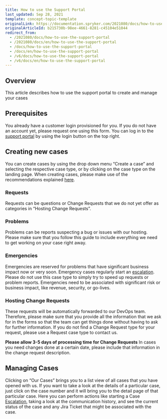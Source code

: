```yaml
---
title: How to use the Support Portal
last_updated: Sep 28, 2021
template: concept-topic-template
originalLink: https://documentation.spryker.com/2021080/docs/how-to-use-the-support-portal
originalArticleId: b215730b-98ee-4661-8281-c45104e51044
redirect_from:
  - /2021080/docs/how-to-use-the-support-portal
  - /2021080/docs/en/how-to-use-the-support-portal
  - /docs/how-to-use-the-support-portal
  - /docs/en/how-to-use-the-support-portal
  - /v6/docs/how-to-use-the-support-portal
  - /v6/docs/en/how-to-use-the-support-portal
---
```


## Overview

This article describes how to use the support portal to create and manage your cases

## Prerequisites

You already have a customer login provisioned for you. If you do not have an account yet, please request one using this form.
You can log in to the[ support portal](https://support.spryker.com) by using the login button on the top right.

## Creating new cases

You can create cases by using the drop down menu “Create a case” and selecting the respective case type, or by clicking on the case type on the landing page. When creating cases, please make use of the recommendations explained [here](/docs/scos/user/intro-to-spryker/support/how-to-share-secrets-with-the-spryker-support-team.html).

### Requests

Requests can be questions or Change Requests that we do not yet offer as categories in “Hosting Change Requests”.

### Problems

Problems can be reports suspecting a bug or issues with our hosting. Please make sure that you follow this guide to include everything we need to get working on your case right away.

### Emergencies

Emergencies are reserved for problems that have significant business impact now or very soon. Emergency cases regularly start an [escalation](/docs/scos/user/intro-to-spryker/support/escalations.html). Please do not use this case type to simply try to speed up requests or problem reports. Emergencies need to be associated with significant risk or business impact, like revenue, security, or go-lives.

### Hosting Change Requests

These requests will be automatically forwarded to our DevOps team. Therefore, please make sure that you provide all the information that we ask for in the forms so that the team can get things done without having to ask for further information. If you do not find a Change Request type for your request, please use a Request case type to contact us.

**Please allow 3-5 days of processing time for Change Requests**
In cases you need changes done at a certain date, please include that information in the change request description.

## Managing Cases

Clicking on “Our Cases” brings you to a list view of all cases that you have opened with us. If you want to take a look at the details of a particular case, just click on the case number and it will bring you to the detail page of that particular case. Here you can perform actions like starting a Case [Escalation](/docs/scos/user/intro-to-spryker/support/escalations.html), taking a look at the communication history, and see the current status of the case and any Jira Ticket that might be associated with the case.
